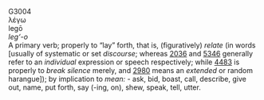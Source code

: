 G3004  
λέγω  
legō  
*leg‘-o*  
A primary verb; properly to “lay” forth, that is, (figuratively)
*relate* (in words \[usually of systematic or set *discourse*; whereas
[2036](g2036) and [5346](g5346) generally refer to an *individual*
expression or speech respectively; while [4483](g4483) is properly to
*break* *silence* merely, and [2980](g2980) means an *extended* or
random harangue\]); by implication to *mean:* - ask, bid, boast, call,
describe, give out, name, put forth, say (-ing, on), shew, speak, tell,
utter.  
